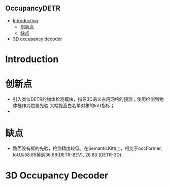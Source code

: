 **OccupancyDETR**
---
<!-- TOC -->
- [Introduction](#introduction)
    - [创新点](#创新点)
    - [缺点](#缺点)
- [3D occupancy decoder](#3d-occupancy-decoder)
<!-- TOC -->

# Introduction
# 创新点
  - 引入类似DETR的物体检测模块，指导3D语义占用网格的预测；使用检测到物体框作为位置先验,大幅提高白名单对象的IoU指标；
  - 
# 缺点
  - 路面没有框的先验，检测精度较低。在SemanticKitti上，相比于occFormer, IoU从58.85掉到36.68(DETR-BEV), 26.80 (DETR-3D).

# 3D Occupancy Decoder